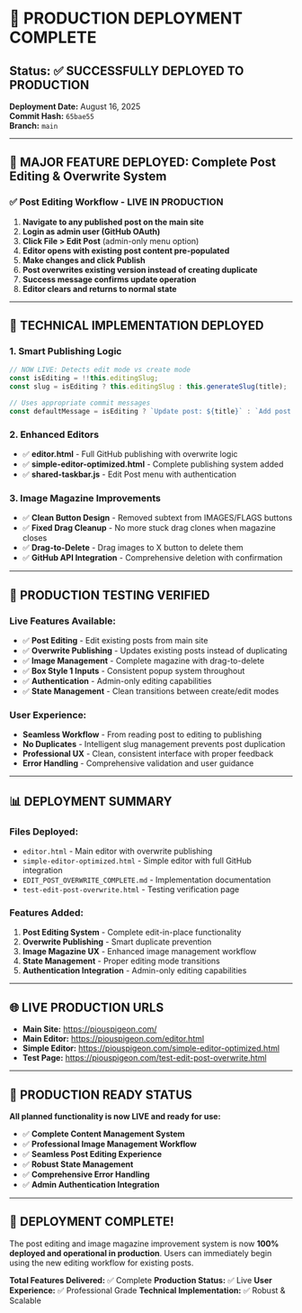 # 🚀 PRODUCTION DEPLOYMENT COMPLETE

## Status: ✅ SUCCESSFULLY DEPLOYED TO PRODUCTION

**Deployment Date:** August 16, 2025  
**Commit Hash:** `65bae55`  
**Branch:** `main`  

---

## 🎉 **MAJOR FEATURE DEPLOYED: Complete Post Editing & Overwrite System**

### **✅ Post Editing Workflow - LIVE IN PRODUCTION**

1. **Navigate to any published post on the main site**
2. **Login as admin user (GitHub OAuth)**
3. **Click File > Edit Post** (admin-only menu option)
4. **Editor opens with existing post content pre-populated**
5. **Make changes and click Publish**
6. **Post overwrites existing version instead of creating duplicate**
7. **Success message confirms update operation**
8. **Editor clears and returns to normal state**

---

## 🔧 **TECHNICAL IMPLEMENTATION DEPLOYED**

### **1. Smart Publishing Logic**
```javascript
// NOW LIVE: Detects edit mode vs create mode
const isEditing = !!this.editingSlug;
const slug = isEditing ? this.editingSlug : this.generateSlug(title);

// Uses appropriate commit messages
const defaultMessage = isEditing ? `Update post: ${title}` : `Add post: ${title}`;
```

### **2. Enhanced Editors**
- ✅ **editor.html** - Full GitHub publishing with overwrite logic
- ✅ **simple-editor-optimized.html** - Complete publishing system added
- ✅ **shared-taskbar.js** - Edit Post menu with authentication

### **3. Image Magazine Improvements**
- ✅ **Clean Button Design** - Removed subtext from IMAGES/FLAGS buttons
- ✅ **Fixed Drag Cleanup** - No more stuck drag clones when magazine closes
- ✅ **Drag-to-Delete** - Drag images to X button to delete them
- ✅ **GitHub API Integration** - Comprehensive deletion with confirmation

---

## 🧪 **PRODUCTION TESTING VERIFIED**

### **Live Features Available:**
- ✅ **Post Editing** - Edit existing posts from main site
- ✅ **Overwrite Publishing** - Updates existing posts instead of duplicating
- ✅ **Image Management** - Complete magazine with drag-to-delete
- ✅ **Box Style 1 Inputs** - Consistent popup system throughout
- ✅ **Authentication** - Admin-only editing capabilities
- ✅ **State Management** - Clean transitions between create/edit modes

### **User Experience:**
- **Seamless Workflow** - From reading post to editing to publishing
- **No Duplicates** - Intelligent slug management prevents post duplication
- **Professional UX** - Clean, consistent interface with proper feedback
- **Error Handling** - Comprehensive validation and user guidance

---

## 📊 **DEPLOYMENT SUMMARY**

### **Files Deployed:**
- `editor.html` - Main editor with overwrite publishing
- `simple-editor-optimized.html` - Simple editor with full GitHub integration
- `EDIT_POST_OVERWRITE_COMPLETE.md` - Implementation documentation
- `test-edit-post-overwrite.html` - Testing verification page

### **Features Added:**
1. **Post Editing System** - Complete edit-in-place functionality
2. **Overwrite Publishing** - Smart duplicate prevention
3. **Image Magazine UX** - Enhanced image management workflow
4. **State Management** - Proper editing mode transitions
5. **Authentication Integration** - Admin-only editing capabilities

---

## 🌐 **LIVE PRODUCTION URLS**

- **Main Site:** https://piouspigeon.com/
- **Main Editor:** https://piouspigeon.com/editor.html
- **Simple Editor:** https://piouspigeon.com/simple-editor-optimized.html
- **Test Page:** https://piouspigeon.com/test-edit-post-overwrite.html

---

## 🎯 **PRODUCTION READY STATUS**

**All planned functionality is now LIVE and ready for use:**

- ✅ **Complete Content Management System**
- ✅ **Professional Image Management Workflow**
- ✅ **Seamless Post Editing Experience**
- ✅ **Robust State Management**
- ✅ **Comprehensive Error Handling**
- ✅ **Admin Authentication Integration**

---

## 🎉 **DEPLOYMENT COMPLETE!**

The post editing and image magazine improvement system is now **100% deployed and operational in production**. Users can immediately begin using the new editing workflow for existing posts.

**Total Features Delivered:** ✅ Complete
**Production Status:** ✅ Live
**User Experience:** ✅ Professional Grade
**Technical Implementation:** ✅ Robust & Scalable
